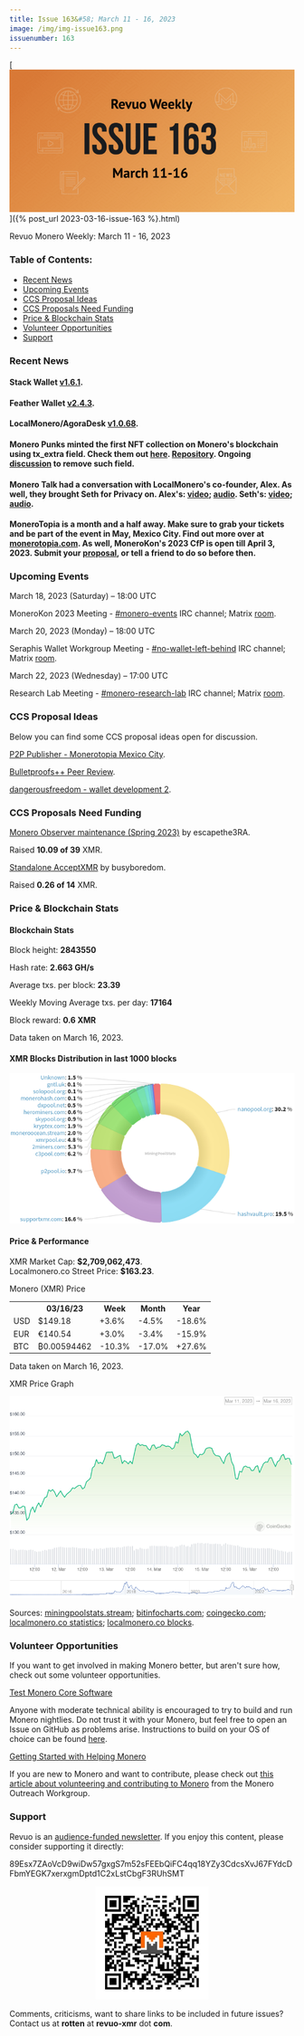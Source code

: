 ```yaml
---
title: Issue 163&#58; March 11 - 16, 2023
image: /img/img-issue163.png
issuenumber: 163
---
```

[<img src="/img/img-issue163.png" alt="Revuo Monero Weekly #163 Slide" class="img-lead">]({% post_url 2023-03-16-issue-163 %}.html)

<p class="text-lead">Revuo Monero Weekly: March 11 - 16, 2023</p>
<!--more-->

<h3>Table of Contents:</h3>
<ul class="contents">
    <li><a href="#news">Recent News</a></li>
    <li><a href="#events">Upcoming Events</a></li>
    <li><a href="#ideas">CCS Proposal Ideas</a></li>
    <li><a href="#proposals">CCS Proposals Need Funding</a></li>
    <li><a href="#stats">Price & Blockchain Stats</a></li>
    <li><a href="#volunteer">Volunteer Opportunities</a></li>
    <li><a href="#support">Support</a></li>
</ul>

<h3 id="news">Recent News</h3>

<div class="newsbyte">
    <h4>Stack Wallet <a href="https://github.com/cypherstack/stack_wallet/releases/tag/build_143" target="_blank">v1.6.1</a>.</h4>
</div>
    
<div class="newsbyte">
    <h4>Feather Wallet <a href="https://featherwallet.org/download/" target="_blank">v2.4.3</a>.</h4>
</div>

<div class="newsbyte">
    <h4>LocalMonero/AgoraDesk <a href="https://github.com/AgoraDesk-LocalMonero/agoradesk-app-foss/releases/tag/v1.0.68 target="_blank">v1.0.68</a>.</h4>
</div>

<div class="newsbyte">
    <h4>Monero Punks minted the first NFT collection on Monero's blockchain using tx_extra field. Check them out <a href="https://mordinals.org/" target="_blank">here</a>. <a href="https://github.com/mooonero/mordinals" target="_blank">Repository</a>. Ongoing <a href="https://github.com/monero-project/monero/issues/6668/" target="_blank">discussion</a> to remove such field.</h4>
</div>

<div class="newsbyte">
    <h4>Monero Talk had a conversation with LocalMonero's co-founder, Alex. As well, they brought Seth for Privacy on. Alex's: <a href="https://piped.adminforge.de/watch?v=b8doqAedR6A" target="_blank">video</a>; <a href="https://www.monerotalk.live/why-localbitcoins-shutdown-and-how-to-use-localmonero-with-its-co-founder-alex" target="_blank">audio</a>. Seth's: <a href="https://piped.adminforge.de/watch?v=0SSzx93vAjI" target="_blank">video</a>; <a href="https://www.monerotalk.live/is-monero-traceable-with-sethforprivacy" target="_blank">audio</a>.</h4>
</div>

<div class="newsbyte">
    <h4>MoneroTopia is a month and a half away. Make sure to grab your tickets and be part of the event in May, Mexico City. Find out more over at <a href="https://monerotopia.com/" target="_blank">monerotopia.com</a>. As well, MoneroKon's 2023 CfP is open till April 3, 2023. Submit your <a href="https://cfp.monerokon.com/2023/cfp" target="_blank">proposal</a>, or tell a friend to do so before then.</h4>
</div>

<h3 id="events">Upcoming Events</h3>

<div class="event">
    <p class="date" markdown="1">March 18, 2023 (Saturday) – 18:00 UTC</p>
    <p markdown="1">MoneroKon 2023 Meeting - <a href="irc://irc.libera.chat/#monero-events" target="_blank">#monero-events</a> IRC channel; Matrix <a href="https://matrix.to/#/#monero-events:monero.social" target="_blank">room</a>.</p>
</div>

<div class="event">
    <p class="date" markdown="1">March 20, 2023 (Monday) – 18:00 UTC</p>
    <p markdown="1">Seraphis Wallet Workgroup Meeting - <a href="irc://irc.libera.chat/#no-wallet-left-behind" target="_blank">#no-wallet-left-behind</a> IRC channel; Matrix <a href="https://matrix.to/#/#no-wallet-left-behind:monero.social" target="_blank">room</a>.</p>
</div>

<div class="event">
    <p class="date" markdown="1">March 22, 2023 (Wednesday) – 17:00 UTC</p>
    <p markdown="1">Research Lab Meeting - <a href="irc://irc.libera.chat/#monero-research-lab" target="_blank">#monero-research-lab</a> IRC channel; Matrix <a href="https://matrix.to/#/#monero-research-lab:monero.social" target="_blank">room</a>.</p>
</div>

<h3 id="ideas">CCS Proposal Ideas</h3>

<p>Below you can find some CCS proposal ideas open for discussion.</p>

<div class="proposal">
<p><a href="https://repo.getmonero.org/monero-project/ccs-proposals/-/merge_requests/380" target="_blank">P2P Publisher - Monerotopia Mexico City</a>.</p>
</div>

<div class="proposal">
<p><a href="https://repo.getmonero.org/monero-project/ccs-proposals/-/merge_requests/358" target="_blank">Bulletproofs++ Peer Review</a>.</p>
</div>

<div class="proposal">
<p><a href="https://repo.getmonero.org/monero-project/ccs-proposals/-/merge_requests/377" target="_blank">dangerousfreedom - wallet development 2</a>.</p>
</div>

<h3 id="proposals">CCS Proposals Need Funding</h3>

<div class="proposal">
    <p><a href="https://ccs.getmonero.org/proposals/escapethe3ra-monero-observer-maintenance-spring-2023.html" target="_blank">Monero Observer maintenance (Spring 2023)</a> by escapethe3RA.</p>
    <p>Raised <b>10.09 of 39</b> XMR.</p>
</div>

<div class="proposal">
    <p><a href="https://ccs.getmonero.org/proposals/busyboredom-standalone-acceptxmr.html" target="_blank">Standalone AcceptXMR</a> by busyboredom.</p>
    <p>Raised <b>0.26 of 14</b> XMR.</p>
</div>

<h3 id="stats">Price & Blockchain Stats</h3>

<h4 class="stat">Blockchain Stats</h4>

<div class="bcstats">
    <p>Block height: <b>2843550</b></p>
    <p>Hash rate: <b>2.663 GH/s</b></p>
    <p>Average txs. per block: <b>23.39</b></p>
    <p>Weekly Moving Average txs. per day: <b>17164</b></p>
    <p>Block reward: <b>0.6 XMR</b></p>
</div>
<p class="note">Data taken on March 16, 2023.</p>

<h4 class="stat">XMR Blocks Distribution in last 1000 blocks</h4>
<p><img src="/img/hashrate-pool-distribution-0316.png" alt="Hashrate Pool Distribution Pie Chart"/></p>

<h4 class="stat" id="price-stat">Price & Performance</h4>

<div class="price-intro">XMR Market Cap: <b>$2,709,062,473</b>.<br/>Localmonero.co Street Price: <b>$163.23</b>.</div>

<p class="table-title">Monero (XMR) Price</p>
<table class="price-table">
  <tr class="row1">
    <th></th>
    <th>03/16/23</th>
    <th>Week</th>
    <th>Month</th>
    <th>Year</th>
  </tr>
  <tr>
    <td data-th="XMR to">USD</td>
    <td data-th="03/16/23">$149.18</td>
    <td data-th="Week" class="green">+3.6%</td>
    <td data-th="Month" class="red">-4.5%</td>
    <td data-th="Year" class="red">-18.6%</td>
  </tr>
  <tr class="row3">
    <td data-th="XMR to">EUR</td>
    <td data-th="03/16/23">€140.54</td>
    <td data-th="Week" class="green">+3.0%</td>
    <td data-th="Month" class="red">-3.4%</td>
    <td data-th="Year" class="red">-15.9%</td>
  </tr>
  <tr>
    <td data-th="XMR to">BTC</td>
    <td data-th="03/16/23">₿0.00594462</td>
    <td data-th="Week" class="red">-10.3%</td>
    <td data-th="Month" class="red">-17.0%</td>
    <td data-th="Year" class="green">+27.6%</td>
  </tr>
</table>
<p class="note">Data taken on March 16, 2023.</p>

<p class="table-title">XMR Price Graph</p>

![XMR Price Graph 03/11/22-03/16/22](/img/weekly-chart-0316.png "XMR Price Graph 03/11/22-03/16/22")

Sources: <a href="https://miningpoolstats.stream/monero" target="_blank">miningpoolstats.stream</a>; <a href="https://bitinfocharts.com/monero/" target="_blank">bitinfocharts.com</a>; <a href="https://www.coingecko.com/en/coins/monero" target="_blank">coingecko.com</a>; <a href="https://localmonero.co/statistics" target="_blank">localmonero.co statistics</a>; <a href="https://localmonero.co/blocks" target="_blank">localmonero.co blocks</a>.

<h3 id="volunteer">Volunteer Opportunities</h3>

<p>If you want to get involved in making Monero better, but aren't sure how, check out some volunteer opportunities.</p>

<div class="newsbyte">
    <p class="date"><a href="https://github.com/monero-project/monero" target="_blank">Test Monero Core Software</a></p>
    <p>Anyone with moderate technical ability is encouraged to try to build and run Monero nightlies. Do not trust it with your Monero, but feel free to open an Issue on GitHub as problems arise. Instructions to build on your OS of choice can be found <a href="https://github.com/monero-project/monero#compiling-monero-from-source" target="_blank">here</a>. </p>
</div>

<div class="newsbyte">
    <p class="date"><a href="https://github.com/monero-project/monero" target="_blank">Getting Started with Helping Monero</a></p>
    <p>If you are new to Monero and want to contribute, please check out <a href="https://www.monerooutreach.org/stories/getting-started-helping-monero.php" target="_blank">this article about volunteering and contributing to Monero</a> from the Monero Outreach Workgroup. </p>
</div>

<h3 id="support">Support</h3>

<p markdown="1">Revuo is an <a href="https://revuo-xmr.com/support/">audience-funded newsletter</a>. If you enjoy this content, please consider supporting it directly:</p>

<p class="address" markdown="1">89Esx7ZAoVcD9wiDw57gxgS7m52sFEEbQiFC4qq18YZy3CdcsXvJ67FYdcDFbmYEGK7xerxgmDptd1C2xLstCbgF3RUhSMT</p>

<p><center><a href="monero:89Esx7ZAoVcD9wiDw57gxgS7m52sFEEbQiFC4qq18YZy3CdcsXvJ67FYdcDFbmYEGK7xerxgmDptd1C2xLstCbgF3RUhSMT" class="qr"><img src="/img/donate-monero.jpg" style="max-width: 200px;"/></a></center></p>

Comments, criticisms, want to share links to be included in future issues? Contact us at **rotten** at **revuo-xmr** dot **com**.
